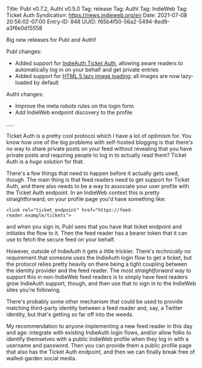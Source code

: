Title: Publ v0.7.2, Authl v0.5.0
Tag: release
Tag: Authl
Tag: IndieWeb
Tag: Ticket Auth
Syndication: https://news.indieweb.org/en
Date: 2021-07-08 20:56:02-07:00
Entry-ID: 848
UUID: f65b4f50-56a2-5494-8ed9-a3f6e0d15558

Big new releases for Publ and Authl!

Publ changes:

* Added support for [IndieAuth Ticket Auth](https://indieweb.org/IndieAuth_Ticket_Auth), allowing aware readers to automatically log in on your behalf and get private entries
* Added support for [HTML 5 lazy image loading](335#image_loading); all images are now lazy-loaded by default

Authl changes:

* Improve the meta robots rules on the login form
* Add IndieWeb endpoint discovery to the profile

.....

Ticket Auth is a pretty cool protocol which I have a lot of optimism for. You know how one of the big problems with self-hosted blogging is that there's no way to share private posts on your feed without revealing that you have private posts and requiring people to log in to actually read them? Ticket Auth is a *huge* solution for that.

There's a few things that need to happen before it actually gets used, though. The main thing is that feed readers need to get support for Ticket Auth, and there also needs to be a way to associate your user profile with the Ticket Auth endpoint. In an IndieWeb context this is pretty straightforward; on your profile page you'd have something like:

```
<link rel="ticket_endpoint" href="https://feed-reader.example/tickets">
```

and when you sign in, Publ sees that you have that ticket endpoint and initiates the flow to it. Then the feed reader has a bearer token that it can use to fetch the secure feed on your behalf.

However, outside of IndieAuth it gets a little trickier. There's *technically* no requirement that someone uses the IndieAuth login flow to get a ticket, but the protocol relies pretty heavily on there being a tight coupling between the identity provider and the feed reader. The most *straightforward* way to support this in non-IndieWeb feed readers is to simply have feed readers grow IndieAuth support, though, and then use that to sign in to the IndieWeb sites you're following.

There's probably some other mechanism that could be used to provide matching third-party identity between a feed reader and, say, a Twitter identity, but that's getting so far off into the weeds.

My recommendation to anyone implementing a new feed reader in this day and age: integrate with existing IndieAuth login flows, and/or allow folks to identify themselves with a public IndieWeb profile when they log in with a username and password. Then you can provide them a public profile page that also has the Ticket Auth endpoint, and then we can finally break free of walled-garden social media.
